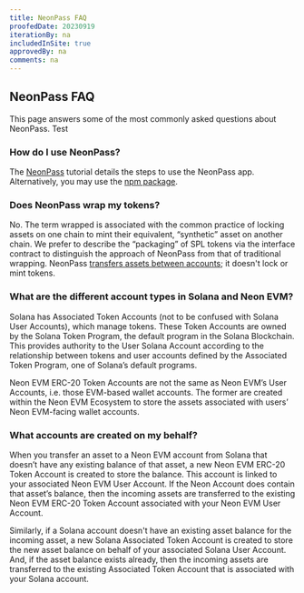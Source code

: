 ```yaml
---
title: NeonPass FAQ
proofedDate: 20230919
iterationBy: na
includedInSite: true
approvedBy: na
comments: na
---
```


## NeonPass FAQ

This page answers some of the most commonly asked questions about NeonPass. Test

### How do I use NeonPass?

The [NeonPass](/docs/token_transferring/neonpass_usage) tutorial details the steps to use the NeonPass app. Alternatively, you may use the [npm package](/docs/developing/integrate/neon_transfer).

### Does NeonPass wrap my tokens?

No. The term wrapped is associated with the common practice of locking assets on one chain to mint their equivalent, “synthetic” asset on another chain. We prefer to describe the “packaging” of SPL tokens via the interface contract to distinguish the approach of NeonPass from that of traditional wrapping. NeonPass [transfers assets between accounts](/docs/tokens/token-accounts); it doesn't lock or mint tokens.

### What are the different account types in Solana and Neon EVM?

Solana has Associated Token Accounts (not to be confused with Solana User Accounts), which manage tokens. These Token Accounts are owned by the Solana Token Program, the default program in the Solana Blockchain. This provides authority to the User Solana Account according to the relationship between tokens and user accounts defined by the Associated Token Program, one of Solana’s default programs.

Neon EVM ERC-20 Token Accounts are not the same as Neon EVM’s User Accounts, i.e. those EVM-based wallet accounts. The former are created within the Neon EVM Ecosystem to store the assets associated with users’ Neon EVM-facing wallet accounts.

### What accounts are created on my behalf?

When you transfer an asset to a Neon EVM account from Solana that doesn’t have any existing balance of that asset, a new Neon EVM ERC-20 Token Account is created to store the balance. This account is linked to your associated Neon EVM User Account. If the Neon Account does contain that asset’s balance, then the incoming assets are transferred to the existing Neon EVM ERC-20 Token Account associated with your Neon EVM User Account.

Similarly, if a Solana account doesn't have an existing asset balance for the incoming asset, a new Solana Associated Token Account is created to store the new asset balance on behalf of your associated Solana User Account. And, if the asset balance exists already, then the incoming assets are transferred to the existing Associated Token Account that is associated with your Solana account.
